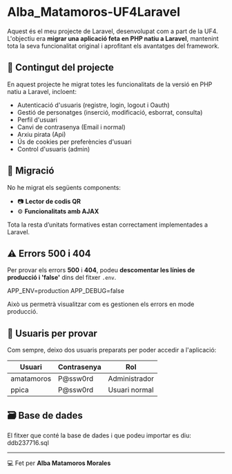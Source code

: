 # Alba_Matamoros-UF4Laravel

Aquest és el meu projecte de Laravel, desenvolupat com a part de la UF4. L'objectiu era **migrar una aplicació feta en PHP natiu a Laravel**, mantenint tota la seva funcionalitat original i aprofitant els avantatges del framework.

## 📁 Contingut del projecte

En aquest projecte he migrat totes les funcionalitats de la versió en PHP natiu a Laravel, incloent:

- Autenticació d'usuaris (registre, login, logout i Oauth)
- Gestió de personatges (inserció, modificació, esborrat, consulta)
- Perfil d'usuari
- Canvi de contrasenya (Email i normal)
- Arxiu pirata (Api)
- Ús de cookies per preferències d'usuari
- Control d'usuaris (admin)

## 🧩 Migració

No he migrat els següents components:

- 📷 **Lector de codis QR**
- ⚙️ **Funcionalitats amb AJAX**

Tota la resta d’unitats formatives estan correctament implementades a Laravel.

## ⚠️ Errors 500 i 404

Per provar els errors **500** i **404**, podeu **descomentar les línies de producció i 'false'** dins del fitxer `.env`.

APP_ENV=production
APP_DEBUG=false

Això us permetrà visualitzar com es gestionen els errors en mode producció.

## 🔐 Usuaris per provar

Com sempre, deixo dos usuaris preparats per poder accedir a l'aplicació:

| Usuari      | Contrasenya | Rol            |
|-------------|-------------|----------------|
| amatamoros  | P@ssw0rd    | Administrador  |
| ppica       | P@ssw0rd    | Usuari normal  |

## 🗃️ Base de dades

El fitxer que conté la base de dades i que podeu importar es diu: ddb237716.sql

---

💻 Fet per **Alba Matamoros Morales**


